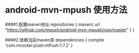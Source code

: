 # android-mvn-mpush 使用方法

####1.配置maven地址
	repositories {
    	maven{
        	url "https://github.com/mpush/android-mvn-mpush/raw/master"
    	}
    }
    
####2.依赖当前maven库
	dependencies {
    	compile 'com.mrocker.push:mPush:1.7.2'
	}
